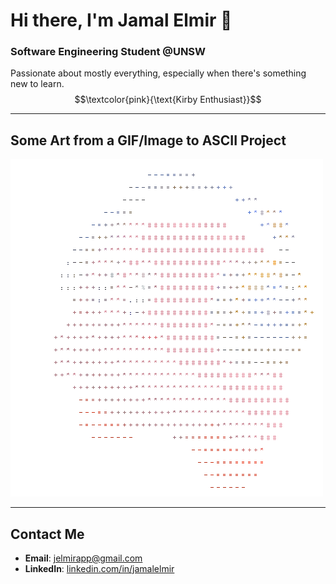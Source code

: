 # Hi there, I'm Jamal Elmir 👋

### Software Engineering Student @UNSW  
Passionate about mostly everything, especially when there's something new to learn.  
$$\textcolor{pink}{\text{Kirby Enthusiast}}$$

---

## Some Art from a GIF/Image to ASCII Project
![Kirby](./kirby.gif)

---

##  Contact Me
- **Email**: [jelmirapp@gmail.com](mailto:jelmirapp@gmail.com)
- **LinkedIn**: [linkedin.com/in/jamalelmir](https://www.linkedin.com/in/jamalelmir/)
